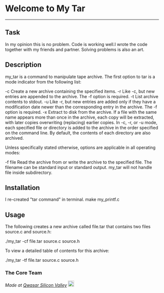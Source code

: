 # Welcome to My Tar
***

## Task
In my opinion this is no problem. Code is working well.I wrote the code together with my friends and partner.
Solving problems is also an art.  

## Description
my_tar is a command to manipulate tape archive. The first option to tar is a mode indicator from the following list:

-c Create a new archive containing the specified items.
-r Like -c, but new entries are appended to the archive. The -f option is required.
-t List archive contents to stdout.
-u Like -r, but new entries are added only if they have a modification date newer than the corresponding entry in the archive. The -f option is required.
-x Extract to disk from the archive. If a file with the same name appears more than once in the archive, each copy will be extracted, with later copies overwriting (replacing) earlier copies.
In -c, -r, or -u mode, each specified file or directory is added to the archive in the order specified on the command line. By default, the contents of each directory are also archived.

Unless specifically stated otherwise, options are applicable in all operating modes:

-f file Read the archive from or write the archive to the specified file. The filename can be standard input or standard output.
my_tar will not handle file inside subdirectory.

## Installation
I re-created "tar command" in terminal. 
make my_printf.c

## Usage
The following creates a new archive called file.tar that contains two files source.c and
source.h:

./my_tar -cf file.tar source.c source.h

To view a detailed table of contents for this archive:

./my_tar -tf file.tar
source.c
source.h



### The Core Team


<span><i>Made at <a href='https://qwasar.io'>Qwasar Silicon Valley</a></i></span>
<span><img alt='Qwasar Silicon Valley Logo' src='https://storage.googleapis.com/qwasar-public/qwasar-logo_50x50.png' width='20px'></span>
